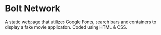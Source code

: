 # Bolt Network
A static webpage that utilizes Google Fonts, search bars and containers to display a fake movie application. Coded using HTML &amp; CSS.
